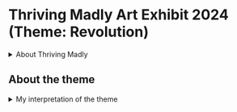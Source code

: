# Thriving Madly Art Exhibit 2024 (Theme: Revolution) 

<details>
<summary>About Thriving Madly</summary>
<br>

## About Thriving Madly

[Thriving Madly about page](https://www.thrivingmadly.com/about)

## My Experience of Thriving Madly

I found that Thriving Madly a welcome space that take me as I am and how I am feeling on that day. I do not have to hide I am having a bad day or not coping. Enabling to be present and participate with whatever capicity I have on the day. That multiple experience and worldview are welcome and accoummodated for in respectful way. Giving oppurnity for growth and development. 

</details>

## About the theme

<details>
<summary>My interpretation of the theme</summary>
<br> 

</details>


